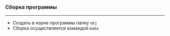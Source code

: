 ### Сборка программы
---
- Создать в корне программы папку `obj`
- Сборка осуществляется командой `make`
